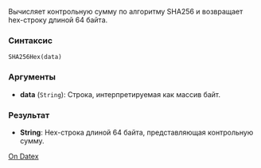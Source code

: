 Вычисляет контрольную сумму по алгоритму SHA256 и возвращает hex-строку длиной 64 байта.

### Синтаксис
`SHA256Hex(data)`

### Аргументы
- **data** (`String`): Строка, интерпретируемая как массив байт.

### Результат
- **String**: Hex-строка длиной 64 байта, представляющая контрольную сумму.

[On Datex](http://docs.datex.ru/article.htm?id=7172076235998782966)